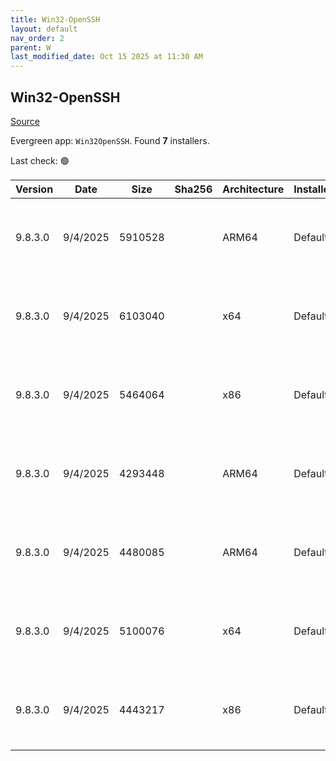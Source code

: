 ```yaml
---
title: Win32-OpenSSH
layout: default
nav_order: 2
parent: W
last_modified_date: Oct 15 2025 at 11:30 AM
---
```


## Win32-OpenSSH

[Source](https://github.com/PowerShell/Win32-OpenSSH/)

Evergreen app: `Win32OpenSSH`. Found **7** installers.

Last check: 🟢

| Version | Date     | Size    | Sha256 | Architecture | InstallerType | Type | URI                                                                                                                                                                                                                        |
| ------- | -------- | ------- | ------ | ------------ | ------------- | ---- | -------------------------------------------------------------------------------------------------------------------------------------------------------------------------------------------------------------------------- |
| 9.8.3.0 | 9/4/2025 | 5910528 |        | ARM64        | Default       | msi  | [https://github.com/PowerShell/Win32-OpenSSH/releases/download/v9.8.3.0p2-Preview/OpenSSH-ARM64-v9.8.3.0.msi](https://github.com/PowerShell/Win32-OpenSSH/releases/download/v9.8.3.0p2-Preview/OpenSSH-ARM64-v9.8.3.0.msi) |
| 9.8.3.0 | 9/4/2025 | 6103040 |        | x64          | Default       | msi  | [https://github.com/PowerShell/Win32-OpenSSH/releases/download/v9.8.3.0p2-Preview/OpenSSH-Win64-v9.8.3.0.msi](https://github.com/PowerShell/Win32-OpenSSH/releases/download/v9.8.3.0p2-Preview/OpenSSH-Win64-v9.8.3.0.msi) |
| 9.8.3.0 | 9/4/2025 | 5464064 |        | x86          | Default       | msi  | [https://github.com/PowerShell/Win32-OpenSSH/releases/download/v9.8.3.0p2-Preview/OpenSSH-Win32-v9.8.3.0.msi](https://github.com/PowerShell/Win32-OpenSSH/releases/download/v9.8.3.0p2-Preview/OpenSSH-Win32-v9.8.3.0.msi) |
| 9.8.3.0 | 9/4/2025 | 4293448 |        | ARM64        | Default       | zip  | [https://github.com/PowerShell/Win32-OpenSSH/releases/download/v9.8.3.0p2-Preview/OpenSSH-ARM.zip](https://github.com/PowerShell/Win32-OpenSSH/releases/download/v9.8.3.0p2-Preview/OpenSSH-ARM.zip)                       |
| 9.8.3.0 | 9/4/2025 | 4480085 |        | ARM64        | Default       | zip  | [https://github.com/PowerShell/Win32-OpenSSH/releases/download/v9.8.3.0p2-Preview/OpenSSH-ARM64.zip](https://github.com/PowerShell/Win32-OpenSSH/releases/download/v9.8.3.0p2-Preview/OpenSSH-ARM64.zip)                   |
| 9.8.3.0 | 9/4/2025 | 5100076 |        | x64          | Default       | zip  | [https://github.com/PowerShell/Win32-OpenSSH/releases/download/v9.8.3.0p2-Preview/OpenSSH-Win64.zip](https://github.com/PowerShell/Win32-OpenSSH/releases/download/v9.8.3.0p2-Preview/OpenSSH-Win64.zip)                   |
| 9.8.3.0 | 9/4/2025 | 4443217 |        | x86          | Default       | zip  | [https://github.com/PowerShell/Win32-OpenSSH/releases/download/v9.8.3.0p2-Preview/OpenSSH-Win32.zip](https://github.com/PowerShell/Win32-OpenSSH/releases/download/v9.8.3.0p2-Preview/OpenSSH-Win32.zip)                   |
